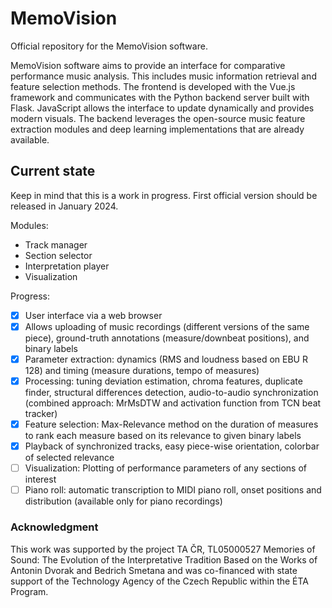 # MemoVision

Official repository for the MemoVision software.

MemoVision software aims to provide an interface for comparative performance music analysis. This includes music information retrieval and feature selection methods. The frontend is developed with the Vue.js framework and communicates with the Python backend server built with Flask. JavaScript allows the interface to update dynamically and provides modern visuals. The backend leverages the open-source music feature extraction modules and deep learning implementations that are already available.

## Current state

Keep in mind that this is a work in progress. First official version should be released in January 2024.

Modules: 
- Track manager
- Section selector
- Interpretation player
- Visualization

Progress:
- [x] User interface via a web browser
- [x] Allows uploading of music recordings (different versions of the same piece), ground-truth annotations (measure/downbeat positions), and binary labels
- [x] Parameter extraction: dynamics (RMS and loudness based on EBU R 128) and timing (measure durations, tempo of measures)
- [x] Processing: tuning deviation estimation, chroma features, duplicate finder, structural differences detection, audio-to-audio synchronization (combined approach: MrMsDTW and activation function from TCN beat tracker)
- [x] Feature selection: Max-Relevance method on the duration of measures to rank each measure based on its relevance to given binary labels
- [x] Playback of synchronized tracks, easy piece-wise orientation, colorbar of selected relevance
- [ ] Visualization: Plotting of performance parameters of any sections of interest
- [ ] Piano roll: automatic transcription to MIDI piano roll, onset positions and distribution (available only for piano recordings)
  
### Acknowledgment

This work was supported by the project TA ČR, TL05000527 Memories of Sound: The Evolution of the Interpretative Tradition
Based on the Works of Antonin Dvorak and Bedrich Smetana and was co-financed with state support of the Technology Agency
of the Czech Republic within the ÉTA Program.
